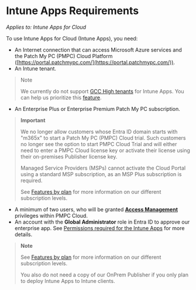 # Intune Apps Requirements

_Applies to: Intune Apps for Cloud_

To use Intune Apps for Cloud (Intune Apps), you need:

* An Internet connection that can access Microsoft Azure services and the Patch My PC (PMPC) Cloud Platform ([https://portal.patchmypc.com/](https://portal.patchmypc.com/)).
* An Intune tenant.

<blockquote class="wp-block-quote">
<p>Note</p>
<p>We currently do not support <a href="https://learn.microsoft.com/en-us/office365/servicedescriptions/office-365-platform-service-description/office-365-us-government/gcc">GCC High tenants</a> for Intune Apps. You can help us prioritize this <a href="https://ideas.patchmypc.com/ideas/PATCHMYPC-I-4260">feature</a>.&#x20;</p>
</blockquote>

* An Enterprise Plus or Enterprise Premium Patch My PC subscription.

<blockquote class="wp-block-quote">
<p><strong>Important</strong></p>
<p>We no longer allow customers whose Entra ID domain starts with "m365x" to start a Patch My PC (PMPC) Cloud trial. Such customers no longer see the option to start PMPC Cloud Trial and will either need to enter a PMPC Cloud license key or activate their license using their on-premises Publisher license key.</p>
<p>Managed Service Providers (MSPs) cannot activate the Cloud Portal using a standard MSP subscription, as an MSP Plus subscription is required.</p>
<p>See <a href="https://patchmypc.com/product/msp#pricing">Features by plan</a> for more information on our different subscription levels.&#x20;</p>
</blockquote>

* A minimum of two users, who will be granted [<strong>Access Management</strong>](https://docs.patchmypc.com/patch-my-pc-cloud/administration/managing-users/modify-a-user#managing-access-management-privileges-for-a-user) privileges within PMPC Cloud.
* An account with the <strong>Global Administrator</strong> role in Entra ID to approve our enterprise app. See [Permissions required for the Intune Apps](https://docs.patchmypc.com/installation-guides/patch-my-pc-cloud/administration/manage-users/permissions-reference/permissions-required-for-intune-apps) for more details.

<blockquote class="wp-block-quote">
<p><strong>Note</strong></p>
<p>See <a href="https://patchmypc.com/request-quote#feature-comparison">Features by plan</a> for more information on our different subscription levels.</p>
<p>You also do not need a copy of our OnPrem Publisher if you only plan to deploy Intune Apps to Intune clients.</p>
</blockquote>